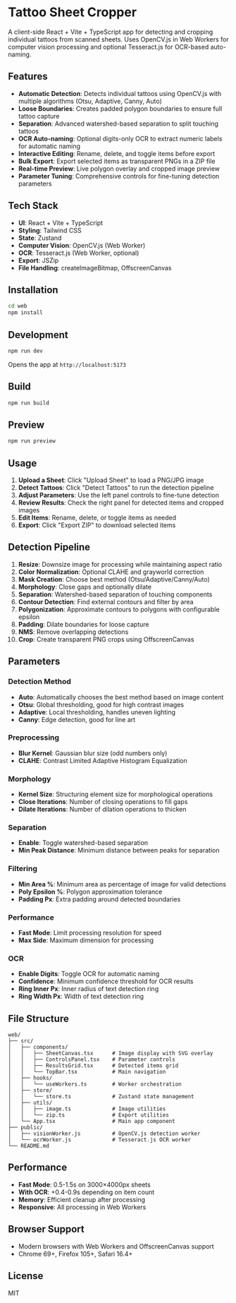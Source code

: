 # Tattoo Sheet Cropper

A client-side React + Vite + TypeScript app for detecting and cropping individual tattoos from scanned sheets. Uses OpenCV.js in Web Workers for computer vision processing and optional Tesseract.js for OCR-based auto-naming.

## Features

- **Automatic Detection**: Detects individual tattoos using OpenCV.js with multiple algorithms (Otsu, Adaptive, Canny, Auto)
- **Loose Boundaries**: Creates padded polygon boundaries to ensure full tattoo capture
- **Separation**: Advanced watershed-based separation to split touching tattoos
- **OCR Auto-naming**: Optional digits-only OCR to extract numeric labels for automatic naming
- **Interactive Editing**: Rename, delete, and toggle items before export
- **Bulk Export**: Export selected items as transparent PNGs in a ZIP file
- **Real-time Preview**: Live polygon overlay and cropped image preview
- **Parameter Tuning**: Comprehensive controls for fine-tuning detection parameters

## Tech Stack

- **UI**: React + Vite + TypeScript
- **Styling**: Tailwind CSS
- **State**: Zustand
- **Computer Vision**: OpenCV.js (Web Worker)
- **OCR**: Tesseract.js (Web Worker, optional)
- **Export**: JSZip
- **File Handling**: createImageBitmap, OffscreenCanvas

## Installation

```bash
cd web
npm install
```

## Development

```bash
npm run dev
```

Opens the app at `http://localhost:5173`

## Build

```bash
npm run build
```

## Preview

```bash
npm run preview
```

## Usage

1. **Upload a Sheet**: Click "Upload Sheet" to load a PNG/JPG image
2. **Detect Tattoos**: Click "Detect Tattoos" to run the detection pipeline
3. **Adjust Parameters**: Use the left panel controls to fine-tune detection
4. **Review Results**: Check the right panel for detected items and cropped images
5. **Edit Items**: Rename, delete, or toggle items as needed
6. **Export**: Click "Export ZIP" to download selected items

## Detection Pipeline

1. **Resize**: Downsize image for processing while maintaining aspect ratio
2. **Color Normalization**: Optional CLAHE and grayworld correction
3. **Mask Creation**: Choose best method (Otsu/Adaptive/Canny/Auto)
4. **Morphology**: Close gaps and optionally dilate
5. **Separation**: Watershed-based separation of touching components
6. **Contour Detection**: Find external contours and filter by area
7. **Polygonization**: Approximate contours to polygons with configurable epsilon
8. **Padding**: Dilate boundaries for loose capture
9. **NMS**: Remove overlapping detections
10. **Crop**: Create transparent PNG crops using OffscreenCanvas

## Parameters

### Detection Method
- **Auto**: Automatically chooses the best method based on image content
- **Otsu**: Global thresholding, good for high contrast images
- **Adaptive**: Local thresholding, handles uneven lighting
- **Canny**: Edge detection, good for line art

### Preprocessing
- **Blur Kernel**: Gaussian blur size (odd numbers only)
- **CLAHE**: Contrast Limited Adaptive Histogram Equalization

### Morphology
- **Kernel Size**: Structuring element size for morphological operations
- **Close Iterations**: Number of closing operations to fill gaps
- **Dilate Iterations**: Number of dilation operations to thicken

### Separation
- **Enable**: Toggle watershed-based separation
- **Min Peak Distance**: Minimum distance between peaks for separation

### Filtering
- **Min Area %**: Minimum area as percentage of image for valid detections
- **Poly Epsilon %**: Polygon approximation tolerance
- **Padding Px**: Extra padding around detected boundaries

### Performance
- **Fast Mode**: Limit processing resolution for speed
- **Max Side**: Maximum dimension for processing

### OCR
- **Enable Digits**: Toggle OCR for automatic naming
- **Confidence**: Minimum confidence threshold for OCR results
- **Ring Inner Px**: Inner radius of text detection ring
- **Ring Width Px**: Width of text detection ring

## File Structure

```
web/
├── src/
│   ├── components/
│   │   ├── SheetCanvas.tsx      # Image display with SVG overlay
│   │   ├── ControlsPanel.tsx    # Parameter controls
│   │   ├── ResultsGrid.tsx      # Detected items grid
│   │   └── TopBar.tsx           # Main navigation
│   ├── hooks/
│   │   └── useWorkers.ts        # Worker orchestration
│   ├── store/
│   │   └── store.ts             # Zustand state management
│   ├── utils/
│   │   ├── image.ts             # Image utilities
│   │   └── zip.ts               # Export utilities
│   └── App.tsx                  # Main app component
├── public/
│   ├── visionWorker.js          # OpenCV.js detection worker
│   └── ocrWorker.js             # Tesseract.js OCR worker
└── README.md
```

## Performance

- **Fast Mode**: 0.5-1.5s on 3000×4000px sheets
- **With OCR**: +0.4-0.9s depending on item count
- **Memory**: Efficient cleanup after processing
- **Responsive**: All processing in Web Workers

## Browser Support

- Modern browsers with Web Workers and OffscreenCanvas support
- Chrome 69+, Firefox 105+, Safari 16.4+

## License

MIT
